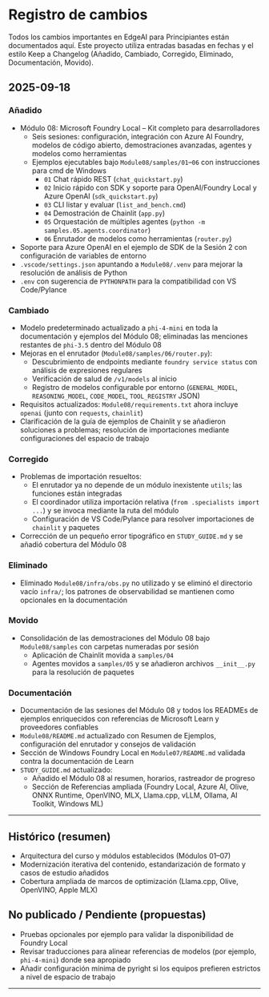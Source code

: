 <!--
CO_OP_TRANSLATOR_METADATA:
{
  "original_hash": "b02a49f9b47dc500f1b4791c01bb9501",
  "translation_date": "2025-09-22T12:50:05+00:00",
  "source_file": "CHANGELOG.md",
  "language_code": "es"
}
-->
# Registro de cambios

Todos los cambios importantes en EdgeAI para Principiantes están documentados aquí. Este proyecto utiliza entradas basadas en fechas y el estilo Keep a Changelog (Añadido, Cambiado, Corregido, Eliminado, Documentación, Movido).

## 2025-09-18

### Añadido
- Módulo 08: Microsoft Foundry Local – Kit completo para desarrolladores
  - Seis sesiones: configuración, integración con Azure AI Foundry, modelos de código abierto, demostraciones avanzadas, agentes y modelos como herramientas
  - Ejemplos ejecutables bajo `Module08/samples/01`–`06` con instrucciones para cmd de Windows
    - `01` Chat rápido REST (`chat_quickstart.py`)
    - `02` Inicio rápido con SDK y soporte para OpenAI/Foundry Local y Azure OpenAI (`sdk_quickstart.py`)
    - `03` CLI listar y evaluar (`list_and_bench.cmd`)
    - `04` Demostración de Chainlit (`app.py`)
    - `05` Orquestación de múltiples agentes (`python -m samples.05.agents.coordinator`)
    - `06` Enrutador de modelos como herramientas (`router.py`)
- Soporte para Azure OpenAI en el ejemplo de SDK de la Sesión 2 con configuración de variables de entorno
- `.vscode/settings.json` apuntando a `Module08/.venv` para mejorar la resolución de análisis de Python
- `.env` con sugerencia de `PYTHONPATH` para la compatibilidad con VS Code/Pylance

### Cambiado
- Modelo predeterminado actualizado a `phi-4-mini` en toda la documentación y ejemplos del Módulo 08; eliminadas las menciones restantes de `phi-3.5` dentro del Módulo 08
- Mejoras en el enrutador (`Module08/samples/06/router.py`):
  - Descubrimiento de endpoints mediante `foundry service status` con análisis de expresiones regulares
  - Verificación de salud de `/v1/models` al inicio
  - Registro de modelos configurable por entorno (`GENERAL_MODEL`, `REASONING_MODEL`, `CODE_MODEL`, `TOOL_REGISTRY` JSON)
- Requisitos actualizados: `Module08/requirements.txt` ahora incluye `openai` (junto con `requests`, `chainlit`)
- Clarificación de la guía de ejemplos de Chainlit y se añadieron soluciones a problemas; resolución de importaciones mediante configuraciones del espacio de trabajo

### Corregido
- Problemas de importación resueltos:
  - El enrutador ya no depende de un módulo inexistente `utils`; las funciones están integradas
  - El coordinador utiliza importación relativa (`from .specialists import ...`) y se invoca mediante la ruta del módulo
  - Configuración de VS Code/Pylance para resolver importaciones de `chainlit` y paquetes
- Corrección de un pequeño error tipográfico en `STUDY_GUIDE.md` y se añadió cobertura del Módulo 08

### Eliminado
- Eliminado `Module08/infra/obs.py` no utilizado y se eliminó el directorio vacío `infra/`; los patrones de observabilidad se mantienen como opcionales en la documentación

### Movido
- Consolidación de las demostraciones del Módulo 08 bajo `Module08/samples` con carpetas numeradas por sesión
  - Aplicación de Chainlit movida a `samples/04`
  - Agentes movidos a `samples/05` y se añadieron archivos `__init__.py` para la resolución de paquetes

### Documentación
- Documentación de las sesiones del Módulo 08 y todos los READMEs de ejemplos enriquecidos con referencias de Microsoft Learn y proveedores confiables
- `Module08/README.md` actualizado con Resumen de Ejemplos, configuración del enrutador y consejos de validación
- Sección de Windows Foundry Local en `Module07/README.md` validada contra la documentación de Learn
- `STUDY_GUIDE.md` actualizado:
  - Añadido el Módulo 08 al resumen, horarios, rastreador de progreso
  - Sección de Referencias ampliada (Foundry Local, Azure AI, Olive, ONNX Runtime, OpenVINO, MLX, Llama.cpp, vLLM, Ollama, AI Toolkit, Windows ML)

---

## Histórico (resumen)
- Arquitectura del curso y módulos establecidos (Módulos 01–07)
- Modernización iterativa del contenido, estandarización de formato y casos de estudio añadidos
- Cobertura ampliada de marcos de optimización (Llama.cpp, Olive, OpenVINO, Apple MLX)

## No publicado / Pendiente (propuestas)
- Pruebas opcionales por ejemplo para validar la disponibilidad de Foundry Local
- Revisar traducciones para alinear referencias de modelos (por ejemplo, `phi-4-mini`) donde sea apropiado
- Añadir configuración mínima de pyright si los equipos prefieren estrictos a nivel de espacio de trabajo

---

